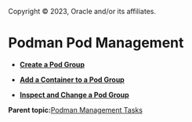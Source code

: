 Copyright © 2023, Oracle and/or its affiliates.

# Podman Pod Management

-   **[Create a Pod Group](../topics/podman_create_pod_group.md)**  

-   **[Add a Container to a Pod Group](../topics/podman_add_pod_container.md)**  

-   **[Inspect and Change a Pod Group](../topics/podman_inspect_pod.md)**  


**Parent topic:**[Podman Management Tasks](../topics/cockpit-podman.md)

